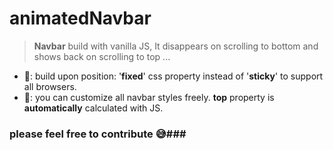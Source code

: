 # animatedNavbar
> **Navbar** build with vanilla JS, It disappears on scrolling to bottom and shows back on scrolling to top ...

- 🔸: build upon position: '**fixed**' css property instead of '**sticky**' to support all browsers.
- 🔸: you can customize all navbar styles freely. **top** property is **automatically** calculated with JS.

### please feel free to contribute 😅###
